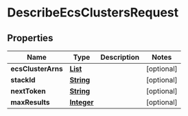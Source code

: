 

# DescribeEcsClustersRequest


## Properties

| Name | Type | Description | Notes |
|------------ | ------------- | ------------- | -------------|
|**ecsClusterArns** | [**List**](List.md) |  |  [optional] |
|**stackId** | [**String**](String.md) |  |  [optional] |
|**nextToken** | [**String**](String.md) |  |  [optional] |
|**maxResults** | [**Integer**](Integer.md) |  |  [optional] |



